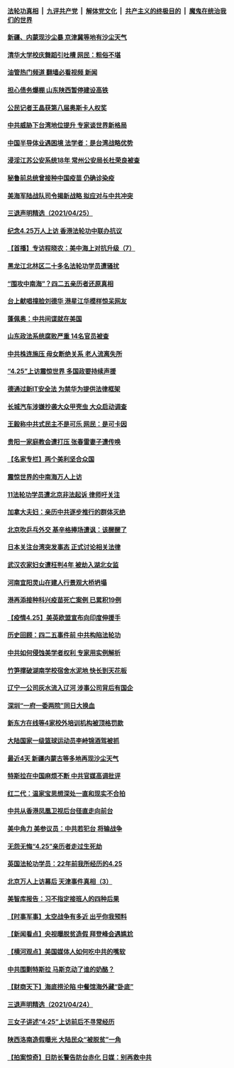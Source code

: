 ####  [法轮功真相](../../../../basic/blob/master/README.md?t=04261602) &nbsp;|&nbsp; [九评共产党](../../../../9ping.md/blob/master/README.md?t=04261602) &nbsp;|&nbsp; [解体党文化](../../../../jtdwh.md/blob/master/README.md?t=04261602)  &nbsp;|&nbsp; [共产主义的终极目的](../../../../gczydzjmd.md/blob/master/README.md?t=04261602) &nbsp;|&nbsp; [魔鬼在统治我们的世界](../../../../mgztzwmdsj.md/blob/master/README.md?t=04261602) 

#### [新疆、内蒙现沙尘暴 京津冀等地有沙尘天气](../pages/nsc413/n12905188.md?t=04261602) 

#### [清华大学校庆舞蹈引吐槽 网民：粗俗不堪](../pages/nsc413/n12905352.md?t=04261602) 

#### [油管热门频道 翻墙必看视频 新闻](http://159.65.108.143:81/youtube.html)

#### [担心债务爆棚  山东陕西暂停建设高铁](../pages/nsc413/n12905035.md?t=04261602) 

#### [公民记者王晶获第八届奥斯卡人权奖](../pages/nsc413/n12905307.md?t=04261602) 

#### [中共威胁下台湾地位提升 专家谈世界新格局](../pages/nsc413/n12904556.md?t=04261602) 

#### [中国半导体业遇困境 法学者：是台湾战略优势](../pages/nsc413/n12905085.md?t=04261602) 

#### [浸淫江苏公安系统18年 常州公安局长杜荣良被查](../pages/nsc413/n12904907.md?t=04261602) 


#### [秘鲁前总统曾接种中国疫苗 仍确诊染疫](../pages/nsc413/n12905028.md?t=04261602) 

#### [美海军陆战队司令揭新战略 拟应对与中共冲突](../pages/nsc413/n12904684.md?t=04261602) 

#### [三退声明精选（2021/04/25）](../pages/nsc413/n12905043.md?t=04261602) 

#### [纪念4.25万人上访 香港法轮功中联办抗议](../pages/nsc413/n12904887.md?t=04261602) 

#### [【首播】专访程晓农：美中海上对抗升级（7）](../pages/nsc413/n12898998.md?t=04261602) 

#### [黑龙江北林区二十多名法轮功学员遭骚扰](../pages/nsc413/n12901003.md?t=04261602) 

#### [“围攻中南海”？四二五亲历者还原真相](../pages/nsc413/n12887031.md?t=04261602) 

#### [台上献唱撞脸刘德华 港星江华模样惊呆网友](../pages/nsc413/n12904623.md?t=04261602) 

#### [蓬佩奥：中共间谍就在美国](../pages/nsc413/n12904554.md?t=04261602) 

#### [山东政法系统腐败严重 14名官员被查](../pages/nsc413/n12904622.md?t=04261602) 

#### [中共株连施压 母女断绝关系 老人流离失所](../pages/nsc413/n12903745.md?t=04261602) 

#### [“4.25”上访震惊世界 多国政要持续声援](../pages/nsc413/n12904204.md?t=04261602) 

#### [德通过新IT安全法 为禁华为提供法律框架](../pages/nsc413/n12904282.md?t=04261602) 

#### [长城汽车涉嫌抄袭大众甲壳虫 大众启动调查](../pages/nsc413/n12904221.md?t=04261602) 

#### [王毅称中共式民主不是可乐 网民：是可卡因](../pages/nsc413/n12904088.md?t=04261602) 

#### [贵阳一家庭教会遭打压 张春雷妻子遭传唤](../pages/nsc413/n12904042.md?t=04261602) 

#### [【名家专栏】两个美利坚合众国](../pages/nsc413/n12903416.md?t=04261602) 

#### [震惊世界的中南海万人上访](../pages/nsc413/n12903976.md?t=04261602) 

#### [11法轮功学员遭北京非法起诉 律师吁关注](../pages/nsc413/n12904197.md?t=04261602) 

#### [加拿大夫妇：亲历中共逐步推行的群体灭绝](../pages/nsc413/n12904076.md?t=04261602) 

#### [北京吹乒乓外交 基辛格捧场遭讽：该醒醒了](../pages/nsc413/n12903986.md?t=04261602) 

#### [日本关注台湾突发事态 正式讨论相关法律](../pages/nsc413/n12904084.md?t=04261602) 

#### [武汉农家妇女遭枉判4年 被劫入湖北女监](../pages/nsc413/n12902739.md?t=04261602) 

#### [河南宜阳灵山在建人行景观大桥坍塌](../pages/nsc413/n12903796.md?t=04261602) 

#### [港再添接种科兴疫苗死亡案例 已累积19例](../pages/nsc413/n12903709.md?t=04261602) 

#### [【疫情4.25】美英欧盟宣布向印度伸援手](../pages/nsc413/n12903613.md?t=04261602) 

#### [历史回顾：四二五事件前 中共构陷法轮功](../pages/nsc413/n12886940.md?t=04261602) 

#### [中共如何侵蚀美学者权利 专家用实例解析](../pages/nsc413/n12902575.md?t=04261602) 

#### [竹笋撑破湖南学校宿舍水泥地 快长到天花板](../pages/nsc413/n12903574.md?t=04261602) 

#### [辽宁一公司灰水流入辽河 涉事公司背后有国企](../pages/nsc413/n12903603.md?t=04261602) 

#### [深圳“一府一委两院”同日大换血](../pages/nsc413/n12903635.md?t=04261602) 

#### [新东方在线等4家校外培训机构被顶格罚款](../pages/nsc413/n12903497.md?t=04261602) 


#### [大陆国家一级篮球运动员李峙锦酒驾被抓](../pages/nsc413/n12903463.md?t=04261602) 

#### [最近4天 新疆内蒙古等多地再现沙尘天气](../pages/nsc413/n12903477.md?t=04261602) 

#### [特斯拉在中国麻烦不断 中共官媒高调批评](../pages/nsc413/n12903525.md?t=04261602) 

#### [红二代：温家宝思想深处一直和现实不合拍](../pages/nsc413/n12903368.md?t=04261602) 

#### [中共从香港凤凰卫视后台径直走向前台](../pages/nsc413/n12903462.md?t=04261602) 

#### [美中角力 美参议员：中共若犯台 将输战争](../pages/nsc413/n12902801.md?t=04261602) 

#### [无怨无悔“4.25”亲历者走过生死劫](../pages/nsc413/n12903131.md?t=04261602) 

#### [英国法轮功学员：22年前我所经历的4.25](../pages/nsc413/n12901372.md?t=04261602) 

#### [北京万人上访幕后 天津事件真相（3）](../pages/nsc413/n12902807.md?t=04261602) 

#### [美智库报告：习不指定接班人的四种后果](../pages/nsc413/n12903045.md?t=04261602) 

#### [【时事军事】太空战争有多近 出乎你我预料](../pages/nsc413/n12901728.md?t=04261602) 

#### [【新闻看点】央视曝脱贫造假 拜登峰会遇尴尬](../pages/nsc413/n12903139.md?t=04261602) 

#### [【横河观点】美国媒体人如何吃中共的嘴软](../pages/nsc413/n12903156.md?t=04261602) 

#### [中共围剿特斯拉 马斯克动了谁的奶酪？](../pages/nsc413/n12902909.md?t=04261602) 

#### [【财商天下】海底捞沦陷 中餐馆海外藏“卧底”](../pages/nsc413/n12902593.md?t=04261602) 

#### [三退声明精选（2021/04/24）](../pages/nsc413/n12903091.md?t=04261602) 

#### [三女子讲述“4·25”上访前后不寻常经历](../pages/nsc413/n12888540.md?t=04261602) 

#### [陕西洛南造假曝光 大陆民众“被脱贫”一角](../pages/nsc413/n12902907.md?t=04261602) 

#### [【拍案惊奇】日防长警告防台赤化 日媒：别再救中共](../pages/nsc413/n12902456.md?t=04261602) 

<img src='http://gfw-breaker.win/goodnews/indexes/nsc413.md' width='0px' height='0px'/>
